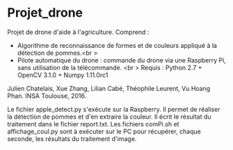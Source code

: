 # Projet_drone
Projet de drone d'aide à l'agriculture. Comprend :
 - Algorithme de reconnaissance de formes et de couleurs appliqué à la détection de pommes.<br \>
 - Pilote automatique du drone : commande du drone via une Raspberry Pi, sans utilisation de la télécommande. <br \>
Requis : Python 2.7 + OpenCV 3.1.0 + Numpy 1.11.0rc1

Julien Chatelais, Xue Zhang, Lilian Cabé, Théophile Leurent, Vu Hoang Phan. INSA Toulouse, 2016.

Le fichier apple_detect.py s'exécute sur la Raspberry. Il permet de réaliser la détection de pommes et d'en extraire la couleur. Il écrit le résultat du traitement dans le fichier report.txt.
Les fichiers comPi.sh et affichage_coul.py sont à exécuter sur le PC pour récupérer, chaque seconde, les résultats du traitement d'image.

